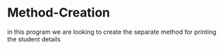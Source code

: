 # Method-Creation
in this program we are looking to create the separate method for printing the student details
